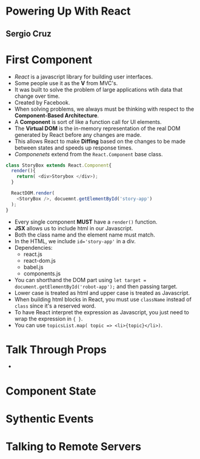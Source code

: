 # Powering Up With React
## Sergio Cruz

# First Component
- *React* is a javascript library for building user interfaces.
- Some people use it as the **V** from MVC's.
- It was built to solve the problem of large applications wtih data that change over time.
- Created by Facebook.
- When solving problems, we always must be thinking with respect to the **Component-Based Architecture**.
- A **Component** is sort of like a function call for UI elements.
- The **Virtual DOM** is the in-memory representation of the real DOM generated by React before any changes are made.
- This allows React to make **Diffing** based on the changes to be made between states and speeds up response times.
- *Componenets* extend from the `React.Component` base class.
```js
class StoryBox extends React.Component{
  render(){
    return( <div>Storybox </div>);
  }

  ReactDOM.render(
    <StoryBox />, docuemnt.getElementById('story-app')
  );
}
```
- Every single component **MUST** have a `render()` function.
- **JSX** allows us to include html in our Javascript.
- Both the class name and the element name must match.
- In the HTML, we include `id='story-app'` in a div.
- Dependencies:
  * react.js
  * react-dom.js
  * babel.js
  * components.js
- You can shorthand the DOM part using `let target = document.getElementById('robot-app');` and then passing target.
- Lower case is treated as html and upper case is treated as Javascript.
- When building html blocks in React, you must use `className` instead of `class` since it's a reserved word.
- To have React interpret the expression as Javascript, you just need to wrap the expression in `{ }`.
- You can use `topicsList.map( topic => <li>{topic}</li>)`.

# Talk Through Props
- 


# Component State

# Sythentic Events

# Talking to Remote Servers

